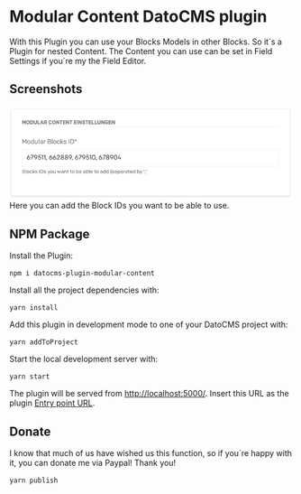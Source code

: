 # Modular Content DatoCMS plugin

With this Plugin you can use your Blocks Models in other Blocks. So it´s a Plugin for nested Content. The Content you can use can be set in Field Settings if you´re my the Field Editor.

## Screenshots

![alt text](./docs/screenshot1.png)
Here you can add the Block IDs you want to be able to use.

## NPM Package

Install the Plugin:

```
npm i datocms-plugin-modular-content
```

Install all the project dependencies with:

```
yarn install
```

Add this plugin in development mode to one of your DatoCMS project with:

```
yarn addToProject
```

Start the local development server with:

```
yarn start
```

The plugin will be served from [http://localhost:5000/](http://localhost:5000/). Insert this URL as the plugin [Entry point URL](https://www.datocms.com/docs/plugins/creating-a-new-plugin/).

## Donate

I know that much of us have wished us this function, so if you´re happy with it, you can donate me via Paypal! Thank you!

```
yarn publish
```
